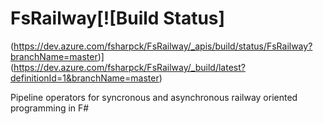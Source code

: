 # FsRailway[![Build Status]
(https://dev.azure.com/fsharpck/FsRailway/_apis/build/status/FsRailway?branchName=master)](https://dev.azure.com/fsharpck/FsRailway/_build/latest?definitionId=1&branchName=master)

Pipeline operators for syncronous and asynchronous railway oriented programming in F#
